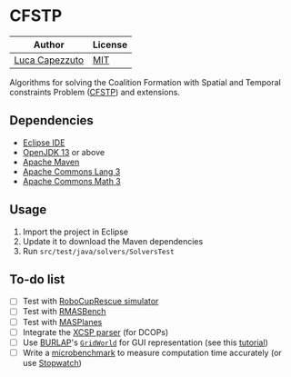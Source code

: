 # CFSTP

| **Author** | **License** |
|---|---|
| [Luca Capezzuto](https://lcpz.gitlab.io) | [MIT](https://opensource.org/licenses/MIT) |

Algorithms for solving the Coalition Formation with Spatial and Temporal
constraints Problem ([CFSTP](https://eprints.soton.ac.uk/268497/)) and
extensions.

## Dependencies

- [Eclipse IDE](https://www.eclipse.org/eclipseide)
- [OpenJDK 13](https://openjdk.java.net/projects/jdk/13) or above
- [Apache Maven](https://maven.apache.org)
- [Apache Commons Lang 3](https://commons.apache.org/proper/commons-lang)
- [Apache Commons Math 3](https://commons.apache.org/proper/commons-math)

## Usage

1. Import the project in Eclipse
2. Update it to download the Maven dependencies
3. Run `src/test/java/solvers/SolversTest`

## To-do list

- [ ] Test with [RoboCupRescue simulator](https://github.com/roborescue/rcrs-adf-sample)
- [ ] Test with [RMASBench](https://github.com/RMASBench)
- [ ] Test with [MASPlanes](https://github.com/MASPlanes/MASPlanes)
- [ ] Integrate the [XCSP parser](https://github.com/xcsp3team/XCSP3-Java-Tools) (for DCOPs)
- [ ] Use [BURLAP](https://github.com/jmacglashan/burlap)'s [`GridWorld`](https://github.com/jmacglashan/burlap_examples/blob/master/src/main/java/edu/brown/cs/burlap/tutorials/HelloGridWorld.java) for GUI representation (see this [tutorial](http://burlap.cs.brown.edu/tutorials/hgw/p1.html))
- [ ] Write a [microbenchmark](https://stackoverflow.com/a/513259) to measure
  computation time accurately (or use [Stopwatch](https://www.javarticles.com/2016/02/junit-stopwatch-rule-example.html))
